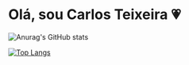 # Olá, sou Carlos Teixeira 💗

![Anurag's GitHub stats](https://github-readme-stats.vercel.app/api?username=anuraghazra&theme=codeSTACKr_icons=true)

[![Top Langs](https://github-readme-stats.vercel.app/api/top-langs/?username=HalterDevTi&layout=compact)](https://github.com/anuraghazra/github-readme-stats)
